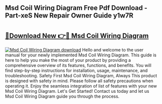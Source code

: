 ## Msd Coil Wiring Diagram Free Pdf Download - Part-xeS New Repair Owner Guide y1w7R

# <h2><a href="http://dfnlgta.blite.top/?on=Msd+Coil+Wiring+Diagram">🔗Download New 👉🔴 Msd Coil Wiring Diagram</a></h2>

[![Msd Coil Wiring Diagram download](https://i.imgur.com/lujVjoI.png)](http://dfnlgta.blite.top/?on=Msd+Coil+Wiring+Diagram)
Hello and welcome to the user manual for your newly implemented Msd Coil Wiring Diagram. This guide is here to help you make the most of your product by providing a comprehensive overview of its features, functions, and benefits. You will find step-by-step instructions for installation, usage, maintenance, and troubleshooting. Safety First Msd Coil Wiring Diagram, Always This product is designed with safety in mind. Please follow all safety precautions when operating it. Enjoy the seamless integration of list of features with your new Msd Coil Wiring Diagram. Let's Get Started! Contact us today and let us Msd Coil Wiring Diagram guide you through the process.
